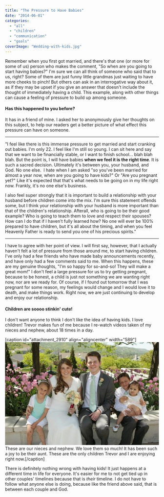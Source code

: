 ```yaml
---
title: "The Pressure to Have Babies"
date: "2014-06-01"
categories: 
  - "all"
  - "children"
  - "communication"
  - "goals"
coverImage: "Wedding-with-kids.jpg"
---
```


Remember when you first got married, and there's that one (or more for some of us) person who makes the comment, "So when are you going to start having babies?" I'm sure we can all think of someone who said that to us, right? Some of them are just funny little grandmas just waiting to have more cheeks to pinch! But others can ask in an interrogative way about it, as if they may be upset if you give an answer that doesn't include the thought of immediately having a child. This example, along with other things can cause a feeling of pressure to build up among someone.

#### Has this happened to you before?

It has in a friend of mine. I asked her to anonymously give her thoughts on this subject, to help our readers get a better picture of what effect this pressure can have on someone.

* * *

"I feel like there is this immense pressure to get married and start cranking out babies. I'm only 22. I feel like I'm still so young. I can sit here and say that we want to be financially stable, or I want to finish school... blah blah blah. But the point is, I will have babies **when we feel it is the right time**. It is such a sacred decision. Ultimately it's between you, your husband, and God. No one else.  I hate when I am asked "so you've been married for almost a year now, when are you going to have kids?" Or "Are you pregnant yet?" Like it's expected that that's what needs to be going on in my life right now. Frankly, it's no one else's business.

I also feel super strongly that it is important to build a relationship with your husband before children come into the mix. I'm sure this statement offends some, but I think your relationship with your husband is more important than that of the children's relationship. Afterall, who is going to be their good example? Who is going to teach them to love and respect their spouses? How can I do that if I haven't fully learned how? No one will ever be 100% prepared to have children, but it's all about the timing, and when you feel Heavenly Father is ready to send you one of his precious spirits."

* * *

I have to agree with her point of view. I will first say, however, that I actually haven't felt a lot of pressure from those around me, to start having children. I've only had a few friends who have made baby announcements recently, and have only had a few comments said to me. When this happens, these are my genuine thoughts, "I'm so happy for so-and-so! They will make a great mom!" I don't feel a large pressure for us to try getting pregnant, because to be honest, a child is just not something we are wanting right now, nor are we ready for. Of course, if I found out tomorrow that I was pregnant for some reason, my feelings would change and I would love it to death, and make things work. Right now, we are just continuing to develop and enjoy our relationship.

#### Children are soooo stinkin' cute!

I don't want anyone to think I don't like the idea of having kids. I love children! Trevor makes fun of me because I re-watch videos taken of my nieces and nephew, about 18 times in a day.

\[caption id="attachment\_2910" align="aligncenter" width="589"\]![having children, pregnancy pressure, pressure to have children, being an aunt](/images/Wedding-with-kids.jpg) These are our nieces and nephew. We love them so much! It has been such a joy to be their aunt. These are the only children Trevor and I are enjoying right now.\[/caption\]

There is definitely nothing wrong with having kids! It just happens at a different time in life for everyone. It's easier for me to not get tied up in other couples' timelines because that is _their_ timeline. I do not have to follow what anyone else is doing, because like the friend above said, that is between each couple and God.

